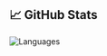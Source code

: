 ## 📈 GitHub Stats
![Languages](https://github-readme-stats.vercel.app/api/top-langs/?username=deepria&layout=compact&theme=radical)
